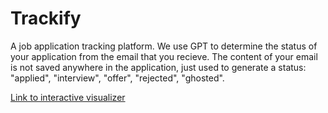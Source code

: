 # Trackify
A job application tracking platform.
We use GPT to determine the status of your application from the email that you recieve.
The content of your email is not saved anywhere in the application, just used to generate a status: 
"applied", "interview", "offer", "rejected", "ghosted". 

[Link to interactive visualizer](https://mango-dune-07a8b7110.1.azurestaticapps.net/?repo=darakcheev00%2FJobAppTracker)

